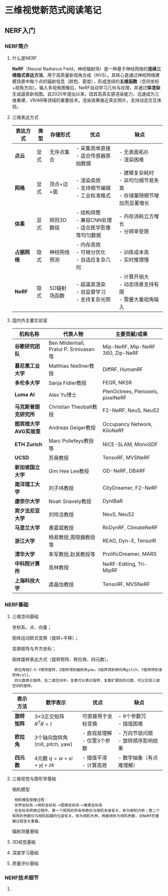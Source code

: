 # 三维视觉新范式阅读笔记

## NERF入门

### NERF简介

1. 什么是NERF
   
    **NeRF**（Neural Radiance Field，神经辐射场）是一种基于神经网络的**连续三维隐式表达方法**，用于高质量新视角合成（NVS）。其核心是通过神经网络建模场景中每个点的辐射信息（颜色、密度），形成连续的**五维函数**（空间坐标+视角方向）。输入多视角图像后，NeRF自动学习几何与纹理，并通过**体渲染**生成逼真新视图。自2020年提出以来，因其高真实感渲染能力，迅速成为三维重建、VR/AR等领域的重要技术。渲染效果接近真实照片，支持动态交互体验。

2. 三维表达方式

    | 表达方式   | 类型     | 存储形式      | 优点                                                                 | 缺点                                                                 |
    |------------|----------|--------------------|----------------------------------------------------------------------|----------------------------------------------------------------------|
    | **点云**   | 显式     | 无序点集合         | - 采集简单直接<br>- 适合传感器原始数据                               | - 无表面拓扑<br>- 渲染困难              |
    | **网格**   | 显式     | 顶点+边+面    | - 渲染高效<br>- 支持细节编辑<br>- 工业标准格式                       | - 建模复杂耗时<br>- 非均匀细节易失真<br>- 存储量随细节增加而显著增长 |
    | **体素**   | 显式     | 规则3D数组        | - 结构规整<br>- 兼容CNN处理<br>- 适合医学影像等均匀数据              | - 内存消耗立方增长<br>- 分辨率受限                                   |
    | **占据网络** | 隐式   | 神经网络预测         | - 内存高效<br>- 可微分优化<br>- 自适应复杂几何                      | - 训练成本高<br>- 实时推理慢                                        |
    | **NeRF**   | 隐式     | 5D辐射场函数         | - 超逼真渲染<br>- 自监督学习<br>- 支持复杂光照                      | - 计算开销大<br>- 动态场景支持有限<br>- 需要大量视角输入           |


3. 国内外主要实验室
   
   | 机构名称 | 代表人物 | 主要贡献/成果 |
    |---------|----------|--------------|
    | **谷歌研究团队** | Ben Mildenhall, Pratul P. Srinivasan等 | Mip-NeRF, Mip-NeRF 360, Zip-NeRF |
    | **慕尼黑工业大学** | Matthias Nießner教授 | DiffRF, HumanRF |
    | **多伦多大学** | Sanja Fidler教授 | FEGR, NKSR |
    | **Luma AI** | Alex Yu博士 | PlenOctrees, Plenoxels, pixelNeRF |
    | **马克斯普朗克研究所** | Christian Theobalt教授 | F2-NeRF, NeuS, NeuS2 |
    | **图宾根大学AVG实验室** | Andreas Geiger教授 | Occupancy Network, KiloNeRF |
    | **ETH Zurich** | Marc Pollefeys教授等 | NICE-SLAM, MonoSDF |
    | **UCSD** | 苏昊教授 | TensoRF, MVSNeRF |
    | **新加坡国立大学** | Gim Hee Lee教授 | OD-NeRF, DBARF |
    | **南洋理工大学** | 刘子纬教授 | CityDreamer, F2-NeRF |
    | **康奈尔大学** | Noah Snavely教授 | DynIBaR |
    | **宾夕法尼亚大学** | 刘玲洁教授 | NeuS, NeuS2 |
    | **马里兰大学** | 黄嘉斌教授 | RoDynRF, ClimateNeRF |
    | **浙江大学** | 杨易教授,周晓巍教授等 | READ, Dyn-E, TensoIR |
    | **清华大学** | 朱军教授,赵吴教授等 | ProlificDreamer, MARS |
    | **中科院计算所** | 高林教授 | NeRF-Editing, Tri-MipRF |
    | **上海科技大学** | 虞晶怡教授 | TensoRF, MVSNeRF |

### NERF基础

1. 三维空间基础
   
    坐标系、点、向量；

    刚体运动欧式变换（旋转+平移）；

    变换矩阵与齐次坐标；

    刚体旋转表达方式（旋转矩阵、欧拉角、四元数）。

        欧拉角按Z-X-Y顺序旋转，Z旋转得到偏航角yaw，X旋转得到俯仰角pitch，Y旋转得到滚转角roll。
        四元数表示旋转。在二维空间中，复数可以表示旋转，复数扩展到四元数，可以实现三维空间的旋转。

    | **表示方法** | **数学表示**                          | **优点**                          | **缺点**                                  |
    |--------------|---------------------------------------|-----------------------------------|-------------------------------------------|
    | **旋转矩阵** | 3×3正交矩阵 <br> $R^T R = I$          | 可直接用于坐标变换 | - 9个参数冗<br>- 插值困难            | 
    | **欧拉角**   | 3个轴向旋转角 <br> (roll, pitch, yaw) | - 直观易理解<br>- 仅需3个参数     | - 万向节锁问题<br>- 旋转顺序影响结果       | 
    | **四元数**   | 4元数 $q = w + xi + yj + zk$          | - 插值平滑<br>- 计算高效 | - 数学抽象（有点难理解）            | 


2. 三维视觉与图形学基础

    相机模型
        
        相机模型成像过程：
        世界坐标系->相机坐标系->图像坐标系->像素坐标系
        在坐标系转换过程中，第一个矩阵的所有参数仅与相机本身有关，称为相机内参；第二个矩阵的参数仅与相机拍摄的位姿有关，称为相机外参。两者统称为相机参数，对NeRF的重建过程至关重要。

    辐射测量基础

3. 3D视觉基础

4. 深度学习基础
5. 质量评价基础


### NERF技术细节

1. 